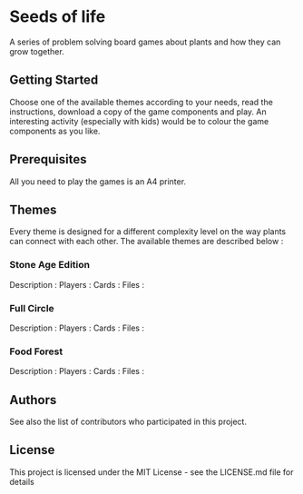 # Seeds of life
A series of problem solving board games about plants and how they can grow together.

## Getting Started
Choose one of the available themes according to your needs, read the instructions, download a copy of the game components and play. An interesting activity (especially with kids) would be to colour the game components as you like.

## Prerequisites
All you need to play the games is an A4 printer. 

## Themes
Every theme is designed for a different complexity level on the way plants can connect with each other. The available themes are described below :

### Stone Age Edition
Description :
Players :
Cards :
Files :

### Full Circle 
Description :
Players :
Cards :
Files :

### Food Forest
Description :
Players :
Cards :
Files :

## Authors
See also the list of contributors who participated in this project.

## License
This project is licensed under the MIT License - see the LICENSE.md file for details
